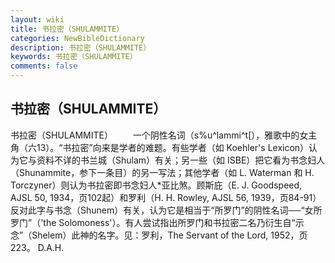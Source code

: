 ```yaml
---
layout: wiki
title: 书拉密（SHULAMMITE）
categories: NewBibleDictionary
description: 书拉密（SHULAMMITE）
keywords: 书拉密（SHULAMMITE）
comments: false
---
```


## 书拉密（SHULAMMITE）



书拉密（SHULAMMITE）
　　一个阴性名词（s%u^lammi^t[），雅歌中的女主角（六13）。“书拉密”向来是学者的难题。有些学者（如 Koehler's Lexicon）认为它与资料不详的书兰城（Shulam）有关；另一些（如 ISBE）把它看为书念妇人（Shunammite，参下一条目）的另一写法；其他学者（如 L. Waterman 和 H. Torczyner）则认为书拉密即书念妇人*亚比煞。顾斯庇（E. J. Goodspeed, AJSL 50, 1934，页102起）和罗利（H. H. Rowley, AJSL 56, 1939，页84-91）反对此字与书念（Shunem）有关，认为它是相当于“所罗门”的阴性名词──“女所罗门”（'the Solomoness'）。有人尝试指出所罗门和书拉密二名乃衍生自“示念”（Shelem）此神的名字。见：罗利，The Servant of the Lord, 1952，页223。
D.A.H.




